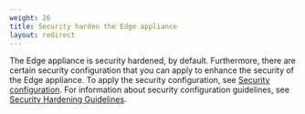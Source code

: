 ```yaml
---
weight: 26
title: Security harden the Edge appliance
layout: redirect
---
```

The Edge appliance is security hardened, by default. Furthermore, there are certain security configuration that you can apply to enhance the security of the Edge appliance. To apply the security configuration, see [Security configuration](/edge/configuration/#configuring-security). 
For information about security configuration guidelines, see [Security Hardening Guidelines](/files/edge/10-13-0_Security_Hardening_Guidelines_guide.pdf).
